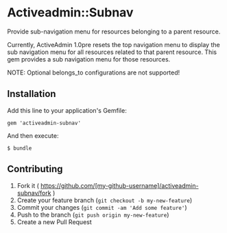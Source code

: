 # Activeadmin::Subnav

Provide sub-navigation menu for resources belonging to a parent resource.

Currently, ActiveAdmin 1.0pre resets the top navigation menu to display the sub
navigation menu for all resources related to that parent resource. This gem
provides a sub navigation menu for those resources.

NOTE: Optional belongs_to configurations are not supported!

## Installation

Add this line to your application's Gemfile:

    gem 'activeadmin-subnav'

And then execute:

    $ bundle

## Contributing

1. Fork it ( https://github.com/[my-github-username]/activeadmin-subnav/fork )
2. Create your feature branch (`git checkout -b my-new-feature`)
3. Commit your changes (`git commit -am 'Add some feature'`)
4. Push to the branch (`git push origin my-new-feature`)
5. Create a new Pull Request
